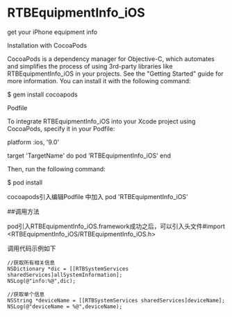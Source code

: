 # RTBEquipmentInfo_iOS
get your iPhone equipment info 

Installation with CocoaPods

CocoaPods is a dependency manager for Objective-C, which automates and simplifies the process of using 3rd-party libraries like RTBEquipmentInfo_iOS in your projects. See the "Getting Started" guide for more information. You can install it with the following command:

$ gem install cocoapods


Podfile


To integrate RTBEquipmentInfo_iOS into your Xcode project using CocoaPods, specify it in your Podfile:


platform :ios, '9.0'


target 'TargetName' do
pod 'RTBEquipmentInfo_iOS'
end


Then, run the following command:

$ pod install


cocoapods引入编辑Podfile 中加入   pod 'RTBEquipmentInfo_iOS'


##调用方法

pod引入RTBEquipmentInfo_iOS.framework成功之后，可以引入头文件#import <RTBEquipmentInfo_iOS/RTBEquipmentInfo_iOS.h>

调用代码示例如下


    //获取所有相关信息
    NSDictionary *dic = [[RTBSystemServices sharedServices]allSystemInformation];
    NSLog(@"info:%@",dic);
   
    //获取单个信息
    NSString *deviceName = [[RTBSystemServices sharedServices]deviceName];
    NSLog(@"deviceName = %@",deviceName);


